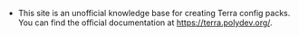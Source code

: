 - This site is an unofficial knowledge base for creating Terra config packs. You can find the official documentation at https://terra.polydev.org/.